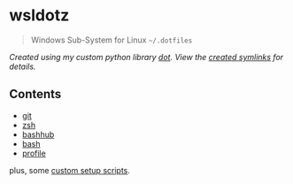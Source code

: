 # wsldotz

> Windows Sub-System for Linux `~/.dotfiles`

*Created using my custom python library [dot](./bin/dot). View the [created symlinks](.created-links) for details.*

## Contents

- [git](git)
- [zsh](zsh)
- [bashhub](bashhub)
- [bash](bash)
- [profile](profile)

plus, some [custom setup scripts](bin/setup).
